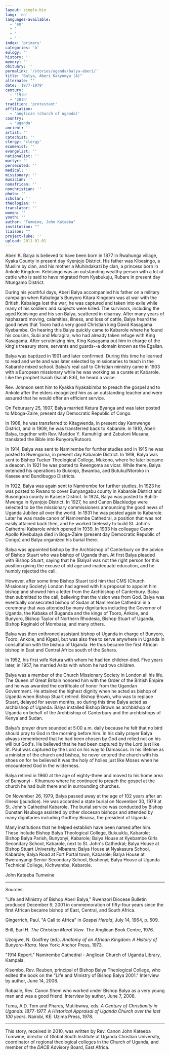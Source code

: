 ```yaml
---
layout: single-bio
lang: 'en'
languages-available:
  - 'en'
  - ' '
  - ' '
  - ' '
index: 'primary'
categories: 'b'
eulogy: ''
history: ''
memory: ''
obituary: ''
permalink: '/stories/uganda/balya-aberi/'
title: "Balya, Aberi Kakyomya (A)"
alternate: ""
date: '1877-1979'
century:
  - '19th'
  - '20th'
tradition: 'protestant'
affiliation:
  - 'anglican (church of uganda)'
country:
  - 'uganda'
ancient: ''
artist: ''
catechist: ''
clergy: 'clergy'
ecumenist: ''
evangelist: ''
nationalist: ''
martyr: ''
persecuted: ''
medical: ''
missionary: ''
musician: ''
nonafrican: ''
nonchristian: ''
photo: ''
scholar: ''
theologian: ''
translator: ''
women: ''
youth: ''
author: "Tumwine, John Kateeba"
institution: ""
liaison: ""
project-luke: ''
upload: 2011-01-01
---
```




Aberi K. Balya is believed to have been born in 1877 in Rwahunga village, Kyaka County in present day Kyenjojo District. His father was Kibesingo, a Muslim by clan, and his mother a Muhindakazi by clan, a princess born in Ankole Kingdom. Kebisingo was an outstanding wealthy person with a lot of cattle who is said to have migrated from Kyabukuju, Rubare in present day Ntungamo District.

During his youthful days, Aberi Balya accompanied his father on a military campaign when Kabalega's Bunyoro Kitara Kingdom was at war with the British. Kabalega lost the war; he was captured and taken into exile while many of his soldiers and subjects were killed. The survivors, including the aged Kebisingo and his son Balya, scattered in disarray. After many years of haphazard moving, calamities, illness, and loss of cattle, Balya heard the good news that Tooro had a very good Christian king David Kasagama Kyebambe. On hearing this Balya quickly came to Kabarole where he found his cousins, Subi and Muragira, who had already taken refuge with King Kasagama. After scrutinizing him, King Kasagama put him in charge of the king's treasury store, servants and guards--a domain known as the Egalian.

Balya was baptized in 1901 and later confirmed. During this time he learned to read and write and was later selected by missionaries to teach in the Kabarole mixed school. Balya's real call to Christian ministry came in 1903 with a European missionary while he was working as a curate at Kabarole. Like the prophet Isaiah (Isaiah 8:6), he heard a voice.

Rev. Johnson sent him to Kyakka Nyakabimba to preach the gospel and to Ankole after the elders recognized him as an outstanding teacher and were assured that he would offer an efficient service.

On Feburuary 25, 1907, Balya married Ketura Byanga and was later posted to Mboga-Zaire, present day Democratic Republic of Congo.

In 1908, he was transferred to Kitagwenda, in present day Kamwenge District, and in 1909, he was transferred back to Kabarole. In 1910, Aberi Balya, together with Rev. Maddox Y. Kamuhiigi and Zabuloni Musana, translated the Bible into Runyoro/Rutooro.

In 1914, Balya was sent to Namirembe for further studies and in 1915 he was posted to Rwengoma, in present day Kabarole District. In 1918, Balya was sent to Bishop Tucker Theological College, Mukono, where he later became a deacon. In 1921 he was posted to Rwengoma as vicar. While there, Balya extended his operations to Bukonjo, Bwamba, and Butuku/Ntoroko in Kasese and Bundibugyo Districts.

In 1922, Balya was again sent to Namirembe for further studies. In 1923 he was posted to Rwano to cover Bunyangabu county in Kabarole District and Busongora county in Kasese District. In 1924, Balya was posted to Butiiti-Mwenge in Kyenjojo District. In 1927, he and Canon Blackledge were selected to be the missionary commissioners announcing the good news of Uganda Jubilee all over the world. In 1931 he was posted again to Kabarole. Later he was made canon of Namirembe Cathedral, a position that was not easily attained back then, and he worked tirelessly to build St. John's Cathedral Kabarole which opened in 1939. In 1933 his colleague Canon Apollo Kivebulaya  died in Boga-Zaire (present day Democratic Republic of Congo) and Balya organized his burial there.

Balya was appointed bishop by the Archbishop of Canterbury on the advice of Bishop Stuart who was bishop of Uganda then. At first Balya pleaded with Bishop Stuart, saying that he (Balya) was not the right person for this position giving the excuse of old age and inadequate education, and he humbly rejected the call.

However, after some time Bishop Stuart told him that CMS (Church Missionary Society) London had agreed with his proposal to appoint him bishop and showed him a letter from the Archbishop of Canterbury. Balya then submitted to the call, believing that the vision was from God. Balya was eventually consecrated bishop of Sudan at Namirembe Cathedral in a ceremony that was attended by many dignitaries including the Governor of Uganda, the Kabaka of Buganda and the kings of Tooro, Ankole, and Bunyoro, Bishop Taylor of Northern Rhodesia, Bishop Stuart of Uganda, Bishop Reginald of Mombasa, and many others.

Balya was then enthroned assistant bishop of Uganda in charge of Bunyoro, Tooro, Ankole, and Kigezi, but was also free to serve anywhere in Uganda in consultation with the bishop of Uganda. He thus became the first African bishop in East and Central Africa south of the Sahara.

In 1952, his first wife Ketura with whom he had ten children died. Five years later, in 1957, he married Asita with whom he had two children.

Balya was a member of the Church Missionary Society in London all his life. The Queen of Great Britain honored him with the Order of the British Empire and he was awarded the certificate of honor from the Ugandan Government. He attained the highest dignity when he acted as bishop of Uganda when Bishop Stuart retired. Bishop Brown, who was to replace Stuart, delayed for seven months, so during this time Balya acted as archbishop of Uganda. Balya installed Bishop Brown as archbishop of Uganda on behalf of the Archbishop of Canterbury and the archbishops of Kenya and Sudan.

Balya's prayer drum sounded at 5:00 a.m. daily because he felt that no bird should pray to God in the morning before him. In his daily prayer Balya always remembered that he had been chosen by God and relied not on his will but God's. He believed that he had been captured by the Lord just like St. Paul was captured by the Lord on his way to Damascus. In his lifetime as a minister of the church and bishop, he never entered the church with his shoes on for he believed it was the holy of holies just like Moses when he encountered God in the wilderness.

Balya retired in 1960 at the age of eighty-three and moved to his home area of Bunyonyi - Kihumuro where he continued to preach the gospel at the church he had built there and in surrounding churches.

On November 26, 1979, Balya passed away at the age of 102 years after an illness (jaundice). He was accorded a state burial on November 30, 1979 at St. John's Cathedral Kabarole. The burial service was conducted by Bishop Dunstan Nsubuga assisted by other diocesan bishops and attended by many dignitaries including Godfrey Binaisa, the president of Uganda.

Many institutions that he helped establish have been named after him. These include Bishop Balya Theological College, Bukuuklu, Kabarole; Bishop Balya Parish, Bunyonyi, Kabarole; Balya House at Kyebambe Girls Secondary School, Kabarole, next to St. John's Cathedral; Balya House at Bishop Stuart University, Mbarara; Balya House at Nyakasura School, Kabarole; Balya Road at Fort Portal town, Kabarole; Balya House at Bweranyangi Senior Secondary School, Bushenyi; Balya House at Uganda Technical College, Kichwamba, Kabarole.

John Kateeba Tumwine

---

Sources:

"Life and Ministry of Bishop Aberi Balya," Rwenzori Diocese Bulletin produced December 9, 2001 in commemoration of fifty-four years since the first African became bishop of East, Central, and South Africa.

Gingerrich, Paul. "A Call to Africa" in *Gospel Herald*, July 14, 1964, p. 509.

Brill, Earl H. *The Christian Moral View*. The Anglican Book Centre, 1976.

Uzoigwe, N. Godfrey (ed.). *Anatomy of an African Kingdom: A History of Bunyoro-Ktara*. New York: Anchor Press, 1973.

"1914 Report." Namirembe Cathedral - Anglican Church of Uganda Library, Kampala.

Kisembo, Rev. Reuben, principal of Bishop Balya Theological College, who edited the book on the "Life and Ministry of Bishop Balya 2001." Interview by author, June 14, 2008.

Rubaale, Rev. Canon Shem who worked under Bishop Balya as a very young man and was a good friend. Interview by author, June 7, 2008.

Tuma, A.D. Tom and Phares, Mutiibwwa, eds. *A Century of Christianity in Uganda: 1877-1977. A Historical Appraisal of Uganda Church over the last 100 years*. Nairobi, KE: Uzima Press, 1978.

---

This story, received in 2010, was written by Rev. Canon John Kateeba Tumwine, director of Global South Institute at Uganda Christian University, coordinator of regional theological colleges in the Church of Uganda, and member of the *DACB* Advisory Board, East Africa.
